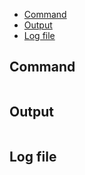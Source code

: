 - [Command](#command)
- [Output](#output)
- [Log file](#log-file)

## Command
```bash

```
## Output

```bash

```

## Log file
```bash

```
